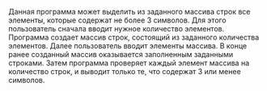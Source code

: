 Данная программа может выделить из заданного массива строк все элементы, которые содержат не более 3 символов.
Для этого пользователь сначала вводит нужное количество элементов. Программа создает массив строк, состоящий из заданного количества элементов.
Далее пользователь вводит элементы массива. В конце ранее созданный массив оказывается заполненным заданными строками.
Затем программа проверяет каждый элемент массива на количество строк, и выводит только те, что содержат 3 или менее символов.
